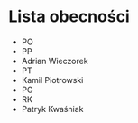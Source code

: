 ﻿# Lista obecności

- PO
- PP
- Adrian Wieczorek
- PT
- Kamil Piotrowski
- PG
- RK
- Patryk Kwaśniak
